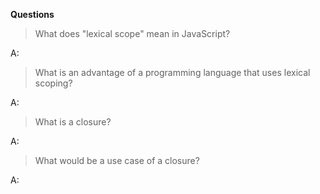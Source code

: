**Questions**

> What does "lexical scope" mean in JavaScript?

A: 

> What is an advantage of a programming language that uses lexical scoping?

A:

> What is a closure?

A:

> What would be a use case of a closure?

A:
